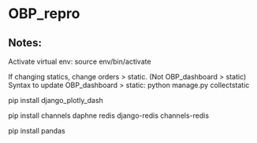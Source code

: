 # OBP_repro

## Notes:
Activate virtual env: source env/bin/activate

If changing statics, change orders > static. (Not OBP_dashboard > static) 
Syntax to update OBP_dashboard > static: python manage.py collectstatic

pip install django_plotly_dash 

pip install channels daphne redis django-redis channels-redis

pip install pandas
